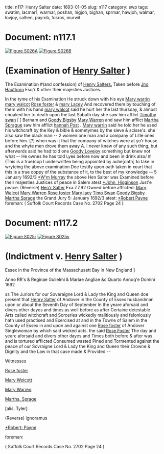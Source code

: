 title: n117: Henry Salter
date: 1693-01-05
slug: n117
category: swp
tags: swatim, lacmar1, warmar, poshan, higjoh, bighan, sprmar, hawjoh, walmar, lovjoy, salhen, payrob, fosros, murwil




# Document: n117.1

<a href="archives/Suffolk/large/S026A.jpg" class="jqueryLightbox">![Figure S026A](archives/Suffolk/small/S026A.jpg)</a>
<a href="archives/Suffolk/large/S026B.jpg" class="jqueryLightbox">![Figure S026B](archives/Suffolk/small/S026B.jpg)</a>

# (Examination of [Henry Salter](/tag/salhen.html) )

The Examination #(and confession) of [Henry Salters.](/tag/salhen.html) Taken before [Jno Hauthorn](/tag/hawjoh.html) Esq'r & other their majesties Justices.

In the tyme of his Examination He struck down with his eye [Mary warrin](/tag/warmar.html) [mary walcot](/tag/walmar.html) [Rose foster](/tag/fosros.html) & [mary Lacey](/tag/lacmar1.html) And recovered them by touching of them with his hand [mary walcot](/tag/walmar.html) said he hurt her the last thursday, & almost choaked her to death upon the last Sabath day she saw him afflict [Timothy swan](/tag/swatim.html) [ ] Barnam and [Goody Bigsby](/tag/bighan.html) [Mary Warren](/tag/warmar.html) and saw him afflict [Martha Sprague](/tag/sprmar.html) saw him afflict [hannah Post](/tag/poshan.html) . [Mary warrin](/tag/warmar.html) said he told her he used his witchcraft by the Key & bible & sometymes by the sieve & scisse's. she also saw the black man -- 2 women one man and a company of Litle ones before him. [?] when was it that the company of witches were at yo'r house and the whyte men drove them away A. I never knew of any such thing, but afterwards said he had told one [Goody Lovejoy](/tag/lovjoy.html) something but knew not what -- He ownes he has told Lyes before now and been in drink also/ #(This is a true)cop I underwritten being appointed by auhe[oath]  to take in wryteing the above examination Doe testify upon oath taken in xourt that this is a true coppy of the substance of it, to the best of my knowledge --
5 January 1692/3  [*W'm Murray](/tag/murwil.html) the above Hen Salter was Examined before their majesties Justices of peace in Salem  atest [*John. Higginson](/tag/higjoh.html) Just'e peace. (Reverse)  [Hen'r Salter](/tag/salhen.html) Exa.7.7.92 Owned before    afflicted: [Mary Walcot](/tag/walmar.html) [Mary Warren](/tag/warmar.html) [Rose foster](/tag/fosros.html) [Mary lacy](/tag/lacmar1.html) [Timo Swan](/tag/swatim.html) [Goody Bigsby](/tag/bighan.html) [Martha Sprage](/tag/sprmar.html) the Grand Jury 5: January 1692/3 atest:  [*Robert Payne](/tag/payrob.html) foreman:  ( Suffolk Court Records Case No. 2702 Page 24 )

# Document: n117.2

<a href="archives/Suffolk/large/S025A.jpg" class="jqueryLightbox">![Figure S025r](archives/Suffolk/small/S025A.jpg)</a>
<a href="archives/Suffolk/large/S025B.jpg" class="jqueryLightbox">![Figure S025v](archives/Suffolk/small/S025B.jpg)</a>

# (Indictment v. [Henry Salter](/tag/salhen.html) )

Essex in the Province of the Massachusett Bay in New England ]

Anno RR's & Reginae Gulielmi & Mariae Angliae &c Quarto Annoq'e Domini 1692 

ss The Juriors for our Soveraigne Lord & Lady the King and Queen doe present that [Henry Salter](/tag/salhen.html) of Andover in the County of Essex husbandman upon or about the Seventh Day of September In the yeare aforsaid and divers other dayes and times as well before as after Certaine detestable Arts called witchcraft and Sorceries wickedly malitiously and feloniously hath used practised and Exercised at and in the Towne of Salem in the County of Essex in and upon and against one [Rose foster](/tag/fosros.html) of Andover Singlewoman by which said wicked acts. the said [Rose Foster](/tag/fosros.html) The day and yeare aforsaid and divers other dayes and Times both before & after was and is tortured afflicted Consumed wasted Pined and Tormented against the peace of our Sovraigne Lord & Lady the King and Queen their Crowne & Dignity and the Law in that case made & Provided --

Witnesses 

[Rose foster](/tag/fosros.html)

[Mary Wolcott](/tag/walmar.html)

[Mary Warren](/tag/warmar.html)

[Martha. Sprage](/tag/sprmar.html)

[alis. Tyler] 

(Reverse) Ignoramus 

[*Robert: Payne](/tag/payrob.html)

foreman: 

( Suffolk Court Records Case No. 2702 Page 24 )

